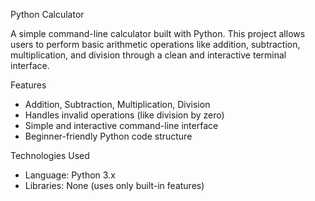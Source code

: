 Python Calculator

A simple command-line calculator built with Python. This project allows users to perform basic arithmetic operations like addition, subtraction, multiplication, and division through a clean and interactive terminal interface.

Features

- Addition, Subtraction, Multiplication, Division
- Handles invalid operations (like division by zero)
- Simple and interactive command-line interface
- Beginner-friendly Python code structure

 Technologies Used

- Language: Python 3.x
- Libraries: None (uses only built-in features)
